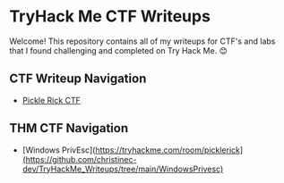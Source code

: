 # TryHack Me CTF Writeups
Welcome! This repository contains all of my writeups for CTF's and labs that I found challenging and completed on Try Hack Me. 😊 

## CTF Writeup Navigation
- [Pickle Rick CTF](https://github.com/christinec-dev/TryHackME_CTF_Writeups/tree/main/Pickle%20Rick%20CTF)

## THM CTF Navigation
- [Windows PrivEsc](https://tryhackme.com/room/picklerick](https://github.com/christinec-dev/TryHackMe_Writeups/tree/main/WindowsPrivesc)
